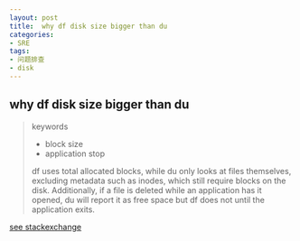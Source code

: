 ```yaml
---
layout: post
title:  why df disk size bigger than du
categories:
- SRE
tags:
- 问题排查
- disk
---
```


**why df disk size bigger than du**
---

> keywords
>- block size
>- application stop
>
> df uses total allocated blocks, while du only looks at files themselves, excluding metadata such as inodes, which still require blocks on the disk. Additionally, if a file is deleted while an application has it opened, du will report it as free space but df does not until the application exits.

[see stackexchange](https://unix.stackexchange.com/questions/9612/why-is-there-a-discrepancy-in-disk-usage-reported-by-df-and-du)